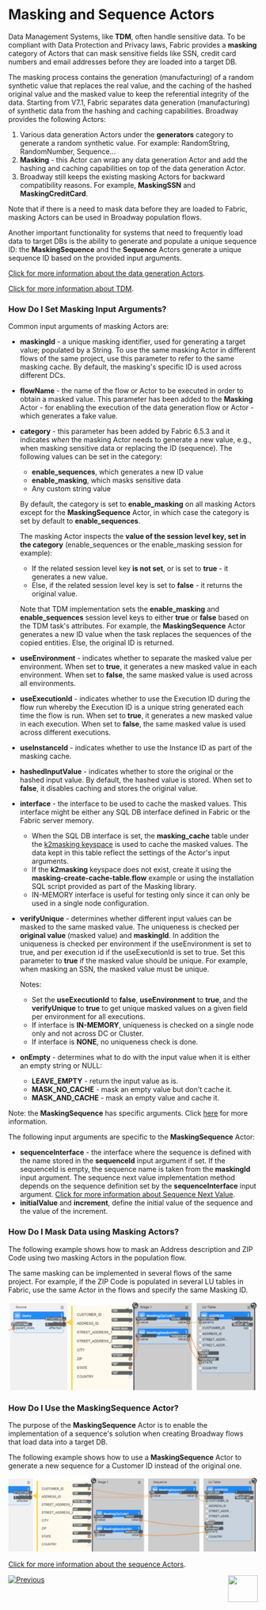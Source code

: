 # Masking and Sequence Actors

Data Management Systems, like **TDM**, often handle sensitive data. To be compliant with Data Protection and Privacy laws, Fabric provides a **masking** category of Actors that can mask sensitive fields like SSN, credit card numbers and email addresses before they are loaded into a target DB.

The masking process contains the generation (manufacturing) of a random synthetic value that replaces the real value, and the caching of the hashed original value and the masked value to keep the referential integrity of the data. Starting from V7.1, Fabric separates data generation (manufacturing) of synthetic data from the hashing and caching capabilities. Broadway provides the following Actors:

1. Various data generation Actors under the **generators** category to generate a random synthetic value. For example: RandomString, RandomNumber, Sequence...
2. **Masking**  - this Actor can wrap any data generation Actor and add the hashing and caching capabilities on top of the data generation Actor.
3. Broadway still keeps the existing masking Actors for backward compatibility reasons. For example, **MaskingSSN** and **MaskingCreditCard**. 

Note that if there is a need to mask data before they are loaded to Fabric, masking Actors can be used in Broadway population flows.

Another important functionality for systems that need to frequently load data to target DBs is the ability to generate and populate a unique sequence ID: the **MaskingSequence**  and the **Sequence** Actors generate a unique sequence ID based on the provided input arguments.

[Click for more information about the data generation Actors](07a_data_generators_actors.md).

[Click for more information about TDM](/articles/TDM/tdm_overview/01_tdm_overview.md). 

### How Do I Set Masking Input Arguments?

Common input arguments of masking Actors are:

* **maskingId** - a unique masking identifier, used for generating a target value; populated by a String. To use the same masking Actor in different flows of the same project, use this parameter to refer to the same masking cache. By default, the masking's specific ID is used across different DCs.
* **flowName** - the name of the flow or Actor to be executed in order to obtain a masked value. This parameter has been added to the **Masking** Actor - for enabling the execution of the data generation flow or Actor - which generates a fake value.
  
* **category** - this parameter has been added by Fabric 6.5.3 and it indicates *when* the masking Actor needs to generate a new value, e.g., when masking sensitive data or replacing the ID (sequence). The following values can be set in the category:
  
  - **enable_sequences**, which generates a new ID value
  - **enable_masking**, which masks sensitive data
  - Any custom string value 
  
   By default, the category is set to **enable_masking** on all masking Actors except for the **MaskingSequence** Actor, in which case the category is set by default to **enable_sequences**.
  
   The masking Actor inspects the **value of the session level key, set in the category** (enable_sequences or the enable_masking session for example):
  
   - If the related session level key **is not set**, or is set to **true** - it generates a new value.    
   - Else, if the related session level key is set to **false** - it returns the original value.
  
   Note that TDM implementation sets the **enable_masking** and **enable_sequences** session level keys to either **true** or **false** based on the TDM task's attributes. For example, the **MaskingSequence** Actor generates a new ID value when the task replaces the sequences of the copied entities. Else, the original ID is returned. 
  
* **useEnvironment** - indicates whether to separate the masked value per environment. When set to **true**, it generates a new masked value in each environment. When set to **false**, the same masked value is used across all environments. 
* **useExecutionId** - indicates whether to use the Execution ID during the flow run whereby the Execution ID is a unique string generated each time the flow is run. When set to **true**, it generates a new masked value in each execution. When set to **false**, the same masked value is used across different executions.
* **useInstanceId** - indicates whether to use the Instance ID as part of the masking cache. 
* **hashedInputValue** - indicates whether to store the original or the hashed input value. By default, the hashed value is stored. When set to **false**, it disables caching and stores the original value.
* **interface** - the interface to be used to cache the masked values. This interface might be either any SQL DB interface defined in Fabric or the Fabric server memory. 
  * When the SQL DB interface is set, the **masking_cache** table under the [k2masking keyspace](/articles/02_fabric_architecture/06_cassandra_keyspaces_for_fabric.md) is used to cache the masked values. The data kept in this table reflect the settings of the Actor's input arguments.
  * If the **k2masking** keyspace does not exist, create it using the **masking-create-cache-table.flow** example or using the installation SQL script provided as part of the Masking library. 
  * IN-MEMORY interface is useful for testing only since it can only be used in a single node configuration.
* **verifyUnique** - determines whether different input values can be masked to the same masked value. The uniqueness is checked per **original value** (masked value) and **maskingId**. In addition the uniqueness is checked per environment if the useEnvironment is set to true, and per execution id if the useExecutionId is set to true. Set this parameter to **true** if the masked value should be unique. For example, when masking an SSN, the masked value must be unique.

  Notes:
    * Set the **useExecutionId** to **false**, **useEnvironment** to **true**, and the **verifyUnique** to **true** to get unique masked values on a given field per environment for all executions.
    * If interface is **IN-MEMORY**, uniqueness is checked on a single node only and not across DC or Cluster.
    * If interface is **NONE**, no uniqueness check is done.

* **onEmpty** - determines what to do with the input value when it is either an empty string or NULL:

  * **LEAVE_EMPTY** - return the input value as is.
  * **MASK_NO_CACHE** - mask an empty value but don't cache it.
  * **MASK_AND_CACHE** - mask an empty value and cache it.

 Note: the **MaskingSequence** has specific arguments. Click [here](08_sequence_implementation_guide.md#sequence-next-value) for more information.

The following input arguments are specific to the **MaskingSequence** Actor:

* **sequenceInterface** - the interface where the sequence is defined with the name stored in the **sequenceId** input argument if set. If the sequenceId is empty, the sequence name is taken from the **maskingId** input argument. The sequence next value implementation method depends on the sequence definition set by the **sequenceInterface** input argument. [Click for more information about Sequence Next Value](08_sequence_implementation_guide.md#sequence-next-value).
* **initialValue** and **increment**, define the initial value of the sequence and the value of the increment. 

### How Do I Mask Data using Masking Actors?

The following example shows how to mask an Address description and ZIP Code using two masking Actors in the population flow. 

The same masking can be implemented in several flows of the same project. For example, if the ZIP Code is populated in several LU tables in Fabric, use the same Actor in the flows and specify the same Masking ID.

![image](../images/99_actors_07_1.PNG)

### How Do I Use the MaskingSequence Actor?

The purpose of the **MaskingSequence** Actor is to enable the implementation of a sequence's solution when creating Broadway flows that load data into a target DB.

The following example shows how to use a **MaskingSequence** Actor to generate a new sequence for a Customer ID instead of the original one.

![image](../images/99_actors_07_2.PNG)

[Click for more information about the sequence Actors](08_sequence_implementation_guide.md).


[![Previous](/articles/images/Previous.png)](06_error_handling_actors.md)[<img align="right" width="60" height="54" src="/articles/images/Next.png">](07a_data_generators_actors.md)
